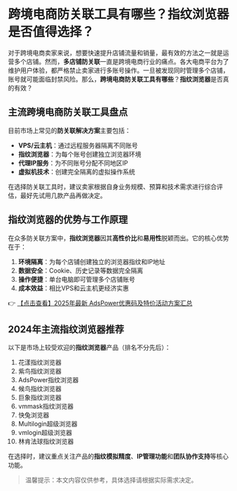 # 跨境电商防关联工具有哪些？指纹浏览器是否值得选择？

对于跨境电商卖家来说，想要快速提升店铺流量和销量，最有效的方法之一就是运营多个店铺。然而，**多店铺防关联**一直是跨境电商行业的痛点。各大电商平台为了维护用户体验，都严格禁止卖家进行多账号操作。一旦被发现同时管理多个店铺，账号就可能面临封禁风险。那么，**跨境电商防关联工具有哪些**？**指纹浏览器**是否真的有效？

## 主流跨境电商防关联工具盘点

目前市场上常见的**防关联解决方案**主要包括：

- **VPS/云主机**：通过远程服务器隔离不同账号
- **指纹浏览器**：为每个账号创建独立浏览器环境
- **代理IP服务**：为不同账号分配不同地区IP
- **虚拟机技术**：创建完全隔离的虚拟操作系统

在选择防关联工具时，建议卖家根据自身业务规模、预算和技术需求进行综合评估，最好先试用几款产品再做决定。

## 指纹浏览器的优势与工作原理

在众多防关联方案中，**指纹浏览器**因其**高性价比**和**易用性**脱颖而出。它的核心优势在于：

1. **环境隔离**：为每个店铺创建独立的浏览器指纹和IP地址
2. **数据安全**：Cookie、历史记录等数据完全隔离
3. **操作便捷**：单台电脑即可管理多个店铺账号
4. **成本效益**：相比VPS和云主机更经济实惠

👉 [【点击查看】2025年最新 AdsPower优惠码及特价活动方案汇总](https://bit.ly/adspower_free)

## 2024年主流指纹浏览器推荐

以下是市场上较受欢迎的**指纹浏览器**产品（排名不分先后）：

1. 花漾指纹浏览器
2. 紫鸟指纹浏览器
3. AdsPower指纹浏览器
4. 候鸟指纹浏览器
5. 巨象指纹浏览器
6. vmmask指纹浏览器
7. 快兔浏览器
8. Multilogin超级浏览器
9. vmlogin超级浏览器
10. 林肯法球指纹浏览器

在选择时，建议重点关注产品的**指纹模拟精度**、**IP管理功能**和**团队协作支持**等核心功能。

> 温馨提示：本文内容仅供参考，具体选择请根据实际需求决定。